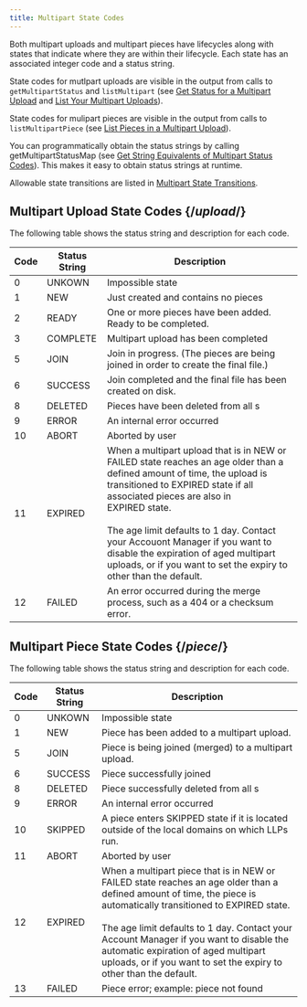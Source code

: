 ```yaml
---
title: Multipart State Codes
---
```

Both multipart uploads and multipart pieces have lifecycles along with states that indicate where they are within their lifecycle. Each state has an associated integer code and a status string.

State codes for mutlpart uploads are visible in the output from calls to `getMultipartStatus` and `listMultipart` (see [Get Status for a Multipart Upload](/delivery/storage/apis/api_calls/working_with_multipart_json/#get-status) and [List Your Multipart Uploads](/delivery/storage/apis/api_calls/working_with_multipart_json/#list-multipart)).

State codes for mulipart pieces are visible in the output from calls to `listMultipartPiece` (see [List Pieces in a Multipart Upload](/delivery/storage/apis/api_calls/working_with_multipart_json/#list-pieces)).

<Callout type="info">You can programmatically obtain the status strings by calling getMultipartStatusMap (see [Get String Equivalents of Multipart Status Codes](/delivery/storage/apis/api_calls/working_with_multipart_json/#get-equivalent)). This makes it easy to obtain status strings at runtime.</Callout>

Allowable state transitions are listed in [Multipart State Transitions](/delivery/storage/apis/reference_materials/multipart_state_transitions).

## Multipart Upload State Codes  {/*upload*/}
The following table shows the status string and description for each code.

| Code | Status String | Description |
| --- | --- | --- |
| 0   | UNKOWN | Impossible state |
| 1   | NEW | Just created and contains no pieces |
| 2   | READY | One or more pieces have been added. Ready to be completed. |
| 3   | COMPLETE | Multipart upload has been completed |
| 5   | JOIN | Join in progress. (The pieces are being joined in order to create the final file.) |
| 6   | SUCCESS | Join completed and the final file has been created on disk. |
| 8   | DELETED | Pieces have been deleted from all s |
| 9   | ERROR | An internal error occurred |
| 10  | ABORT | Aborted by user |
| 11  | EXPIRED | When a multipart upload that is in NEW or FAILED state reaches an age older than a defined amount of time, the upload is transitioned to EXPIRED state if all associated pieces are also in EXPIRED state.<br /><br />The age limit defaults to 1 day. Contact your Accouont Manager if you want to disable the expiration of aged multipart uploads, or if you want to set the expiry to other than the default. |
| 12  | FAILED | An error occurred during the merge process, such as a 404 or a checksum error. |

## Multipart Piece State Codes {/*piece*/}
The following table shows the status string and description for each code.

| Code | Status String | Description |
| --- | --- | --- |
| 0   | UNKOWN | Impossible state |
| 1   | NEW | Piece has been added to a multipart upload. |
| 5   | JOIN | Piece is being joined (merged) to a multipart upload. |
| 6   | SUCCESS | Piece successfully joined |
| 8   | DELETED | Piece successfully deleted from all s |
| 9   | ERROR | An internal error occurred |
| 10  | SKIPPED | A piece enters SKIPPED state if it is located outside of the local domains on which LLPs run. |
| 11  | ABORT | Aborted by user |
| 12  | EXPIRED | When a multipart piece that is in NEW or FAILED state reaches an age older than a defined amount of time, the piece is automatically transitioned to EXPIRED state.<br /><br />The age limit defaults to 1 day. Contact your Account Manager if you want to disable the automatic expiration of aged multipart uploads, or if you want to set the expiry to other than the default. |
| 13  | FAILED | Piece error; example: piece not found |
